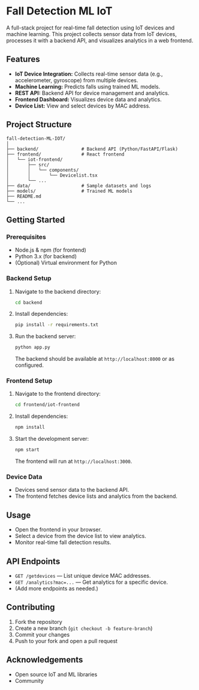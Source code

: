 # Fall Detection ML IoT

A full-stack project for real-time fall detection using IoT devices and machine learning. This project collects sensor data from IoT devices, processes it with a backend API, and visualizes analytics in a web frontend.

## Features

- **IoT Device Integration:** Collects real-time sensor data (e.g., accelerometer, gyroscope) from multiple devices.
- **Machine Learning:** Predicts falls using trained ML models.
- **REST API:** Backend API for device management and analytics.
- **Frontend Dashboard:** Visualizes device data and analytics.
- **Device List:** View and select devices by MAC address.

## Project Structure

```
fall-detection-ML-IOT/
│
├── backend/                # Backend API (Python/FastAPI/Flask)
├── frontend/               # React frontend
│   └── iot-frontend/
│       ├── src/
│       │   └── components/
│       │       └── Devicelist.tsx
│       └── ...
├── data/                   # Sample datasets and logs
├── models/                 # Trained ML models
├── README.md
└── ...
```

## Getting Started

### Prerequisites

- Node.js & npm (for frontend)
- Python 3.x (for backend)
- (Optional) Virtual environment for Python

### Backend Setup

1. Navigate to the backend directory:
    ```sh
    cd backend
    ```
2. Install dependencies:
    ```sh
    pip install -r requirements.txt
    ```
3. Run the backend server:
    ```sh
    python app.py
    ```
   The backend should be available at `http://localhost:8000` or as configured.

### Frontend Setup

1. Navigate to the frontend directory:
    ```sh
    cd frontend/iot-frontend
    ```
2. Install dependencies:
    ```sh
    npm install
    ```
3. Start the development server:
    ```sh
    npm start
    ```
   The frontend will run at `http://localhost:3000`.

### Device Data

- Devices send sensor data to the backend API.
- The frontend fetches device lists and analytics from the backend.

## Usage

- Open the frontend in your browser.
- Select a device from the device list to view analytics.
- Monitor real-time fall detection results.

## API Endpoints

- `GET /getdevices` — List unique device MAC addresses.
- `GET /analytics?mac=...` — Get analytics for a specific device.
- (Add more endpoints as needed.)

## Contributing

1. Fork the repository
2. Create a new branch (`git checkout -b feature-branch`)
3. Commit your changes
4. Push to your fork and open a pull request


## Acknowledgements

- Open source IoT and ML libraries
- Community